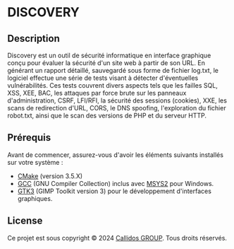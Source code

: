 # DISCOVERY

## Description
Discovery est un outil de sécurité informatique en interface graphique conçu pour évaluer la 
sécurité d'un site web à partir de son URL. En générant un rapport détaillé, sauvegardé sous forme de 
fichier log.txt, le logiciel effectue une série de tests visant à détecter d'éventuelles vulnérabilités. Ces 
tests couvrent divers aspects tels que les failles SQL, XSS, XEE, BAC, les attaques par force brute sur les 
panneaux d'administration, CSRF, LFI/RFI, la sécurité des sessions (cookies), XXE, les scans de 
redirection d'URL, CORS, le DNS spoofing, l'exploration du fichier robot.txt, ainsi que le scan des 
versions de PHP et du serveur HTTP.

## Prérequis
Avant de commencer, assurez-vous d'avoir les éléments suivants installés sur votre système :
- [CMake](https://cmake.org/) (version 3.5.X)
- [GCC](https://gcc.gnu.org/) (GNU Compiler Collection) inclus avec [MSYS2](https://www.msys2.org/) pour Windows.
- [GTK3](https://www.gtk.org/) (GIMP Toolkit version 3) pour le développement d'interfaces graphiques.


## License
Ce projet est sous copyright © 2024 [Callidos GROUP](mailto:contact@callidosgroup.eu). Tous droits réservés.